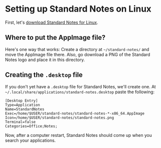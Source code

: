 # Setting up Standard Notes on Linux

First, let's [download Standard Notes for Linux](https://standardnotes.org/).

## Where to put the AppImage file? 

Here's one way that works: Create a directory at `~/standard-notes/` and move the AppImage file there. Also, go download a PNG of the Standard Notes logo and place it in this directory. 

## Creating the `.desktop` file

If you don't yet have a `.desktop` file for Standard Notes, we'll create one. At `~/.local/share/applications/standard-notes.desktop` paste the following:

```
[Desktop Entry]
Type=Application
Name=StandardNotes
Exec=/home/$USER/standard-notes/standard-notes-*-x86_64.AppImage 
Icon=/home/$USER/standard-notes/standard-notes.png
Terminal=false
Categories=Office;Notes;
```

Now, after a computer restart, Standard Notes should come up when you search your applications.
